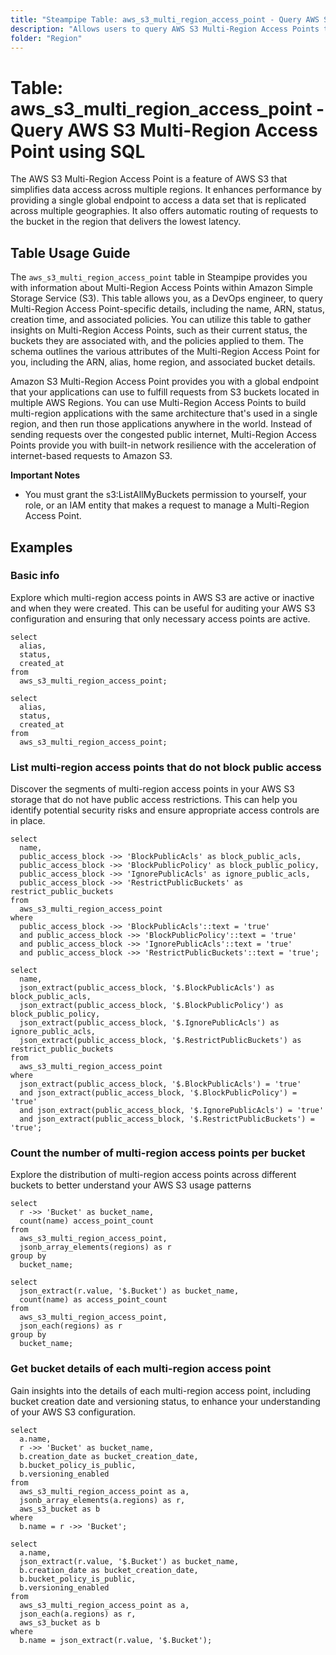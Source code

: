 ```yaml
---
title: "Steampipe Table: aws_s3_multi_region_access_point - Query AWS S3 Multi-Region Access Point using SQL"
description: "Allows users to query AWS S3 Multi-Region Access Points to retrieve information about their configuration, status, and associated policies."
folder: "Region"
---
```


# Table: aws_s3_multi_region_access_point - Query AWS S3 Multi-Region Access Point using SQL

The AWS S3 Multi-Region Access Point is a feature of AWS S3 that simplifies data access across multiple regions. It enhances performance by providing a single global endpoint to access a data set that is replicated across multiple geographies. It also offers automatic routing of requests to the bucket in the region that delivers the lowest latency.

## Table Usage Guide

The `aws_s3_multi_region_access_point` table in Steampipe provides you with information about Multi-Region Access Points within Amazon Simple Storage Service (S3). This table allows you, as a DevOps engineer, to query Multi-Region Access Point-specific details, including the name, ARN, status, creation time, and associated policies. You can utilize this table to gather insights on Multi-Region Access Points, such as their current status, the buckets they are associated with, and the policies applied to them. The schema outlines the various attributes of the Multi-Region Access Point for you, including the ARN, alias, home region, and associated bucket details.

Amazon S3 Multi-Region Access Point provides you with a global endpoint that your applications can use to fulfill requests from S3 buckets located in multiple AWS Regions. You can use Multi-Region Access Points to build multi-region applications with the same architecture that's used in a single region, and then run those applications anywhere in the world. Instead of sending requests over the congested public internet, Multi-Region Access Points provide you with built-in network resilience with the acceleration of internet-based requests to Amazon S3.

**Important Notes**
- You must grant the s3:ListAllMyBuckets permission to yourself, your role, or an IAM entity that makes a request to manage a Multi-Region Access Point.

## Examples

### Basic info
Explore which multi-region access points in AWS S3 are active or inactive and when they were created. This can be useful for auditing your AWS S3 configuration and ensuring that only necessary access points are active.

```sql+postgres
select
  alias,
  status,
  created_at
from
  aws_s3_multi_region_access_point;
```

```sql+sqlite
select
  alias,
  status,
  created_at
from
  aws_s3_multi_region_access_point;
```

### List multi-region access points that do not block public access
Discover the segments of multi-region access points in your AWS S3 storage that do not have public access restrictions. This can help you identify potential security risks and ensure appropriate access controls are in place.

```sql+postgres
select
  name,
  public_access_block ->> 'BlockPublicAcls' as block_public_acls,
  public_access_block ->> 'BlockPublicPolicy' as block_public_policy,
  public_access_block ->> 'IgnorePublicAcls' as ignore_public_acls,
  public_access_block ->> 'RestrictPublicBuckets' as restrict_public_buckets 
from
  aws_s3_multi_region_access_point 
where
  public_access_block ->> 'BlockPublicAcls'::text = 'true' 
  and public_access_block ->> 'BlockPublicPolicy'::text = 'true' 
  and public_access_block ->> 'IgnorePublicAcls'::text = 'true' 
  and public_access_block ->> 'RestrictPublicBuckets'::text = 'true';
```

```sql+sqlite
select
  name,
  json_extract(public_access_block, '$.BlockPublicAcls') as block_public_acls,
  json_extract(public_access_block, '$.BlockPublicPolicy') as block_public_policy,
  json_extract(public_access_block, '$.IgnorePublicAcls') as ignore_public_acls,
  json_extract(public_access_block, '$.RestrictPublicBuckets') as restrict_public_buckets 
from
  aws_s3_multi_region_access_point 
where
  json_extract(public_access_block, '$.BlockPublicAcls') = 'true' 
  and json_extract(public_access_block, '$.BlockPublicPolicy') = 'true' 
  and json_extract(public_access_block, '$.IgnorePublicAcls') = 'true' 
  and json_extract(public_access_block, '$.RestrictPublicBuckets') = 'true';
```

### Count the number of multi-region access points per bucket
Explore the distribution of multi-region access points across different buckets to better understand your AWS S3 usage patterns

```sql+postgres
select
  r ->> 'Bucket' as bucket_name,
  count(name) access_point_count
from
  aws_s3_multi_region_access_point,
  jsonb_array_elements(regions) as r
group by
  bucket_name;
```

```sql+sqlite
select
  json_extract(r.value, '$.Bucket') as bucket_name,
  count(name) as access_point_count
from
  aws_s3_multi_region_access_point,
  json_each(regions) as r
group by
  bucket_name;
```

### Get bucket details of each multi-region access point
Gain insights into the details of each multi-region access point, including bucket creation date and versioning status, to enhance your understanding of your AWS S3 configuration.
```sql+postgres
select
  a.name,
  r ->> 'Bucket' as bucket_name,
  b.creation_date as bucket_creation_date,
  b.bucket_policy_is_public,
  b.versioning_enabled
from
  aws_s3_multi_region_access_point as a,
  jsonb_array_elements(a.regions) as r,
  aws_s3_bucket as b
where
  b.name = r ->> 'Bucket';
```

```sql+sqlite
select
  a.name,
  json_extract(r.value, '$.Bucket') as bucket_name,
  b.creation_date as bucket_creation_date,
  b.bucket_policy_is_public,
  b.versioning_enabled
from
  aws_s3_multi_region_access_point as a,
  json_each(a.regions) as r,
  aws_s3_bucket as b
where
  b.name = json_extract(r.value, '$.Bucket');
```